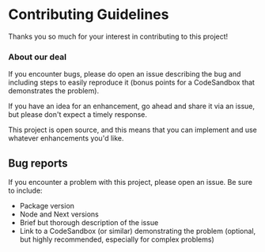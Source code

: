 # Contributing Guidelines
Thanks you so much for your interest in contributing to this project!

### About our deal

If you encounter bugs, please do open an issue describing the bug and including steps to easily reproduce it (bonus points for a CodeSandbox that demonstrates the problem).

If you have an idea for an enhancement, go ahead and share it via an issue, but please don't expect a timely response.

This project is open source, and this means that you can implement and use whatever enhancements you'd like.

## Bug reports
If you encounter a problem with this project, please open an issue. Be sure to include:

- Package version
- Node and Next versions
- Brief but thorough description of the issue
- Link to a CodeSandbox (or similar) demonstrating the problem (optional, but highly recommended, especially for complex problems)
